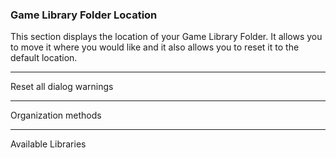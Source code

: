 ### Game Library Folder Location

This section displays the location of your Game Library Folder.  It allows you to move it where you would like and it also allows you to reset it to the default location.

-----

Reset all dialog warnings

-----

Organization methods

-----

Available Libraries
